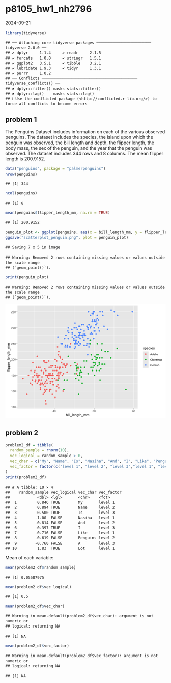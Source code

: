 p8105_hw1_nh2796
================
2024-09-21

``` r
library(tidyverse)
```

    ## ── Attaching core tidyverse packages ──────────────────────── tidyverse 2.0.0 ──
    ## ✔ dplyr     1.1.4     ✔ readr     2.1.5
    ## ✔ forcats   1.0.0     ✔ stringr   1.5.1
    ## ✔ ggplot2   3.5.1     ✔ tibble    3.2.1
    ## ✔ lubridate 1.9.3     ✔ tidyr     1.3.1
    ## ✔ purrr     1.0.2     
    ## ── Conflicts ────────────────────────────────────────── tidyverse_conflicts() ──
    ## ✖ dplyr::filter() masks stats::filter()
    ## ✖ dplyr::lag()    masks stats::lag()
    ## ℹ Use the conflicted package (<http://conflicted.r-lib.org/>) to force all conflicts to become errors

## problem 1

The Penguins Dataset includes information on each of the various
observed penguins. The dataset includes the species, the island upon
which the penguin was observed, the bill length and depth, the flipper
length, the body mass, the sex of the penguin, and the year that the
penguin was observed. The dataset includes 344 rows and 8 columns. The
mean flipper length is 200.9152.

``` r
data("penguins", package = "palmerpenguins")
nrow(penguins)
```

    ## [1] 344

``` r
ncol(penguins)
```

    ## [1] 8

``` r
mean(penguins$flipper_length_mm, na.rm = TRUE)
```

    ## [1] 200.9152

``` r
penguin_plot <- ggplot(penguins, aes(x = bill_length_mm, y = flipper_length_mm, color = species)) + geom_point()
ggsave("scatterplot_penguin.png", plot = penguin_plot)
```

    ## Saving 7 x 5 in image

    ## Warning: Removed 2 rows containing missing values or values outside the scale range
    ## (`geom_point()`).

``` r
print(penguin_plot)
```

    ## Warning: Removed 2 rows containing missing values or values outside the scale range
    ## (`geom_point()`).

![](p8105_hw1_nh2796_files/figure-gfm/unnamed-chunk-3-1.png)<!-- -->

## problem 2

``` r
problem2_df = tibble(
  random_sample = rnorm(10),
  vec_logical = random_sample > 0,
  vec_char = c("My", "Name", "Is", "Nasiha", "And", "I", "Like", "Penguins", "A", "Lot"),
  vec_factor = factor(c("level 1", "level 2", "level 3","level 1", "level 2", "level 3", "level 1", "level 2", "level 3", "level 1"))
)
print(problem2_df)
```

    ## # A tibble: 10 × 4
    ##    random_sample vec_logical vec_char vec_factor
    ##            <dbl> <lgl>       <chr>    <fct>     
    ##  1         0.846 TRUE        My       level 1   
    ##  2         0.894 TRUE        Name     level 2   
    ##  3         0.500 TRUE        Is       level 3   
    ##  4        -1.00  FALSE       Nasiha   level 1   
    ##  5        -0.814 FALSE       And      level 2   
    ##  6         0.397 TRUE        I        level 3   
    ##  7        -0.716 FALSE       Like     level 1   
    ##  8        -0.619 FALSE       Penguins level 2   
    ##  9        -0.760 FALSE       A        level 3   
    ## 10         1.83  TRUE        Lot      level 1

Mean of each variable:

``` r
mean(problem2_df$random_sample)
```

    ## [1] 0.05587975

``` r
mean(problem2_df$vec_logical)
```

    ## [1] 0.5

``` r
mean(problem2_df$vec_char)
```

    ## Warning in mean.default(problem2_df$vec_char): argument is not numeric or
    ## logical: returning NA

    ## [1] NA

``` r
mean(problem2_df$vec_factor)
```

    ## Warning in mean.default(problem2_df$vec_factor): argument is not numeric or
    ## logical: returning NA

    ## [1] NA
